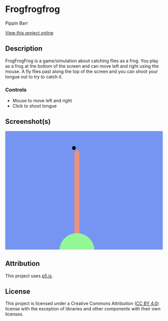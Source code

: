 # Frogfrogfrog

Pippin Barr

[View this project online](https://pippinbarr.github.io/frogfrogfrog/)

## Description

FrogFrogFrog is a game/simulation about catching flies as a frog. You play as a frog at the bottom of the screen and can move left and right using the mouse. A fly flies past along the top of the screen and you can shoot your tongue out to try to catch it.

### Controls

- Mouse to move left and right
- Click to shoot tongue

## Screenshot(s)

![Image of the frog trying to catch a fly](./process/2025-08-26-frogfrogfrog-screenshot.png)

## Attribution

This project uses [p5.js](https://p5js.org).

## License

This project is licensed under a Creative Commons Attribution ([CC BY 4.0](https://creativecommons.org/licenses/by/4.0/deed.en)) license with the exception of libraries and other components with their own licenses.
